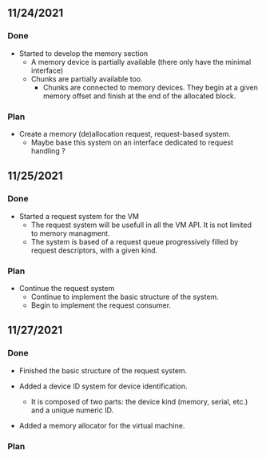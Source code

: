 ## 11/24/2021

### Done

* Started to develop the memory section
  * A memory device is partially available (there only have the minimal interface)
  * Chunks are partially available too.
    * Chunks are connected to memory devices. They begin at a given memory offset
    and finish at the end of the allocated block.

### Plan

* Create a memory (de)allocation request, request-based system.
  * Maybe base this system on an interface dedicated to request handling ?

## 11/25/2021

### Done

* Started a request system for the VM
  * The request system will be usefull in all the VM API. It is not limited to
  memory managment.
  * The system is based of a request queue progressively filled by request
  descriptors, with a given kind.

### Plan

* Continue the request system
  * Continue to implement the basic structure of the system.
  * Begin to implement the request consumer.

## 11/27/2021

### Done

* Finished the basic structure of the request system.

* Added a device ID system for device identification.
  * It is composed of two parts: the device kind (memory, serial, etc.) and a 
  unique numeric ID.

* Added a memory allocator for the virtual machine.

### Plan

